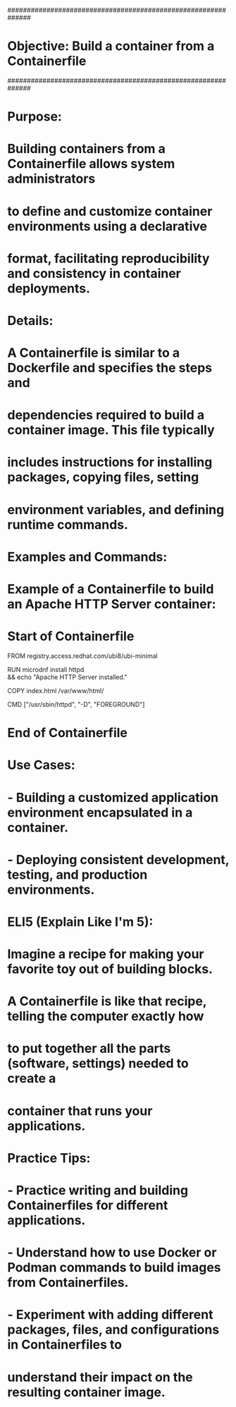 ##############################################################
# Objective: Build a container from a Containerfile
##############################################################

# Purpose:
# Building containers from a Containerfile allows system administrators
# to define and customize container environments using a declarative
# format, facilitating reproducibility and consistency in container deployments.

# Details:
# A Containerfile is similar to a Dockerfile and specifies the steps and
# dependencies required to build a container image. This file typically
# includes instructions for installing packages, copying files, setting
# environment variables, and defining runtime commands.

# Examples and Commands:
# Example of a Containerfile to build an Apache HTTP Server container:

# Start of Containerfile
FROM registry.access.redhat.com/ubi8/ubi-minimal

RUN microdnf install httpd \
    && echo "Apache HTTP Server installed."

COPY index.html /var/www/html/

CMD ["/usr/sbin/httpd", "-D", "FOREGROUND"]
# End of Containerfile

# Use Cases:
# - Building a customized application environment encapsulated in a container.
# - Deploying consistent development, testing, and production environments.

# ELI5 (Explain Like I'm 5):
# Imagine a recipe for making your favorite toy out of building blocks.
# A Containerfile is like that recipe, telling the computer exactly how
# to put together all the parts (software, settings) needed to create a
# container that runs your applications.

# Practice Tips:
# - Practice writing and building Containerfiles for different applications.
# - Understand how to use Docker or Podman commands to build images from Containerfiles.
# - Experiment with adding different packages, files, and configurations in Containerfiles to
#   understand their impact on the resulting container image.

